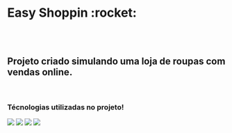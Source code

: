 <h1> Easy Shoppin :rocket: </h1>
<br>
<br>
<h2>Projeto criado simulando uma loja de roupas com vendas online. </h2>
<br>
<h3> Técnologias utilizadas no projeto! </h3>
<img src="https://img.shields.io/badge/HTML5-E34F26?style=for-the-badge&logo=html5&logoColor=white">
<img src= "https://img.shields.io/badge/CSS3-1572B6?style=for-the-badge&logo=css3&logoColor=white">

<img src="https://github.com/Jefferson-santos-franca/easy-shopping/blob/master/asset/Desktop.png?raw=true">
<img src="https://github.com/Jefferson-santos-franca/easy-shopping/blob/master/asset/Mobile.png?raw=true">
